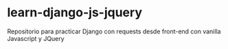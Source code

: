 # learn-django-js-jquery
Repositorio para practicar Django con requests desde front-end con vanilla Javascript y JQuery
